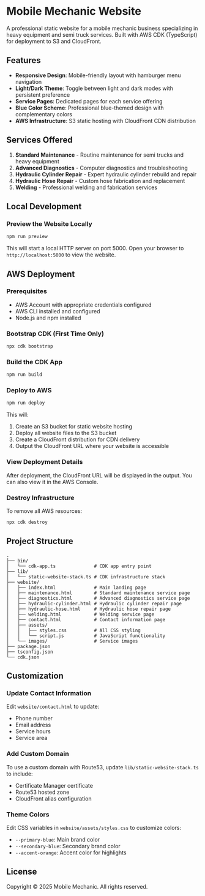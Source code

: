 # Mobile Mechanic Website

A professional static website for a mobile mechanic business specializing in heavy equipment and semi truck services. Built with AWS CDK (TypeScript) for deployment to S3 and CloudFront.

## Features

- **Responsive Design**: Mobile-friendly layout with hamburger menu navigation
- **Light/Dark Theme**: Toggle between light and dark modes with persistent preference
- **Service Pages**: Dedicated pages for each service offering
- **Blue Color Scheme**: Professional blue-themed design with complementary colors
- **AWS Infrastructure**: S3 static hosting with CloudFront CDN distribution

## Services Offered

1. **Standard Maintenance** - Routine maintenance for semi trucks and heavy equipment
2. **Advanced Diagnostics** - Computer diagnostics and troubleshooting
3. **Hydraulic Cylinder Repair** - Expert hydraulic cylinder rebuild and repair
4. **Hydraulic Hose Repair** - Custom hose fabrication and replacement
5. **Welding** - Professional welding and fabrication services

## Local Development

### Preview the Website Locally

```bash
npm run preview
```

This will start a local HTTP server on port 5000. Open your browser to `http://localhost:5000` to view the website.

## AWS Deployment

### Prerequisites

- AWS Account with appropriate credentials configured
- AWS CLI installed and configured
- Node.js and npm installed

### Bootstrap CDK (First Time Only)

```bash
npx cdk bootstrap
```

### Build the CDK App

```bash
npm run build
```

### Deploy to AWS

```bash
npm run deploy
```

This will:
1. Create an S3 bucket for static website hosting
2. Deploy all website files to the S3 bucket
3. Create a CloudFront distribution for CDN delivery
4. Output the CloudFront URL where your website is accessible

### View Deployment Details

After deployment, the CloudFront URL will be displayed in the output. You can also view it in the AWS Console.

### Destroy Infrastructure

To remove all AWS resources:

```bash
npx cdk destroy
```

## Project Structure

```
.
├── bin/
│   └── cdk-app.ts              # CDK app entry point
├── lib/
│   └── static-website-stack.ts # CDK infrastructure stack
├── website/
│   ├── index.html              # Main landing page
│   ├── maintenance.html        # Standard maintenance service page
│   ├── diagnostics.html        # Advanced diagnostics service page
│   ├── hydraulic-cylinder.html # Hydraulic cylinder repair page
│   ├── hydraulic-hose.html     # Hydraulic hose repair page
│   ├── welding.html            # Welding service page
│   ├── contact.html            # Contact information page
│   ├── assets/
│   │   ├── styles.css          # All CSS styling
│   │   └── script.js           # JavaScript functionality
│   └── images/                 # Service images
├── package.json
├── tsconfig.json
└── cdk.json
```

## Customization

### Update Contact Information

Edit `website/contact.html` to update:
- Phone number
- Email address
- Service hours
- Service area

### Add Custom Domain

To use a custom domain with Route53, update `lib/static-website-stack.ts` to include:
- Certificate Manager certificate
- Route53 hosted zone
- CloudFront alias configuration

### Theme Colors

Edit CSS variables in `website/assets/styles.css` to customize colors:
- `--primary-blue`: Main brand color
- `--secondary-blue`: Secondary brand color
- `--accent-orange`: Accent color for highlights

## License

Copyright © 2025 Mobile Mechanic. All rights reserved.
